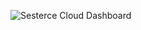 ![Sesterce Cloud Dashboard](https://media.contra.com/image/upload/fl_progressive/q_auto:best/zed3kgifdlc1rmw7bzze.webp)
